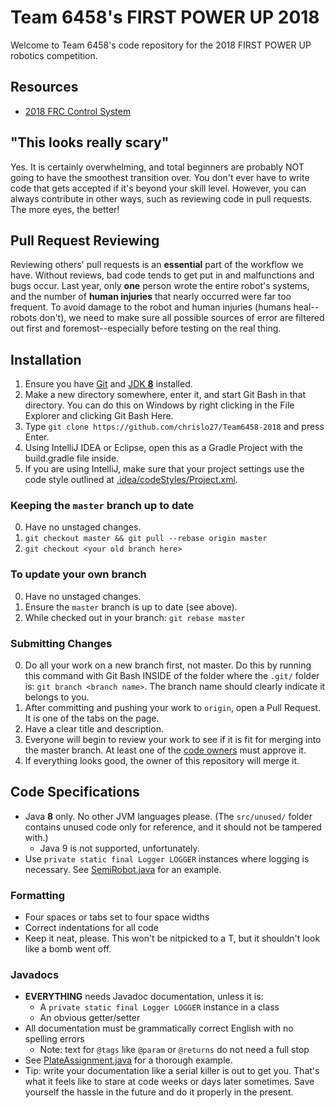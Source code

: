 # Team 6458's FIRST POWER UP 2018

Welcome to Team 6458's code repository for the 2018 FIRST POWER UP
robotics competition.

## Resources
* [2018 FRC Control System](https://wpilib.screenstepslive.com/s/4485)

## "This looks really scary"
Yes. It is certainly overwhelming, and total beginners are probably NOT going to
have the smoothest transition over.
You don't ever have to write code that gets accepted if it's beyond your
skill level.
However, you can always contribute in other
ways, such as reviewing code in pull requests. The more eyes, the better!

## Pull Request Reviewing
Reviewing others' pull requests is an **essential** part of the workflow
we have. Without reviews, bad code tends to get put in and malfunctions
and bugs occur. Last year, only **one** person wrote the entire robot's
systems, and the number of **human injuries** that nearly occurred were far
too frequent. To avoid damage to the robot and human injuries
(humans heal--robots don't), we need to make sure all possible sources of
error are filtered out first and foremost--especially before testing on the real thing.

## Installation
1. Ensure you have [Git](https://git-scm.com/) and [JDK **8**](http://www.oracle.com/technetwork/java/javase/downloads/jdk8-downloads-2133151.html) installed.
2. Make a new directory somewhere, enter it, and start Git Bash in that directory. You can do this on Windows by right clicking in the File Explorer and clicking Git Bash Here.
3. Type `git clone https://github.com/chrislo27/Team6458-2018` and press Enter.
4. Using IntelliJ IDEA or Eclipse, open this as a Gradle Project with the build.gradle file inside.
5. If you are using IntelliJ, make sure that your project settings use the
code style outlined at [.idea/codeStyles/Project.xml](.idea/codeStyles/Project.xml).

### Keeping the `master` branch up to date
0. Have no unstaged changes.
1. `git checkout master && git pull --rebase origin master`
2. `git checkout <your old branch here>`

### To update your own branch
0. Have no unstaged changes.
1. Ensure the `master` branch is up to date (see above).
2. While checked out in your branch: `git rebase master`

### Submitting Changes
0. Do all your work on a new branch first, not master.
Do this by running this command with Git Bash INSIDE of the folder where
the `.git/` folder is: `git branch <branch name>`. The branch name should
clearly indicate it belongs to you.
1. After committing and pushing your work to `origin`, open a Pull Request. It is one of the tabs on the page.
2. Have a clear title and description.
3. Everyone will begin to review your work to see if it is fit for merging into the master branch. At least one of the [code owners](.github/CODEOWNERS) must approve it.
4. If everything looks good, the owner of this repository will merge it.

## Code Specifications
* Java **8** only. No other JVM languages please. (The `src/unused/` folder contains
unused code only for reference, and it should not be tampered with.)
  * Java 9 is not supported, unfortunately.
* Use `private static final Logger LOGGER` instances where logging is necessary. See
[SemiRobot.java](src/main/java/team6458/SemiRobot.java) for an example.

### Formatting
* Four spaces or tabs set to four space widths
* Correct indentations for all code
* Keep it neat, please. This won't be nitpicked to a T, but it shouldn't
look like a bomb went off.

### Javadocs
* **EVERYTHING** needs Javadoc documentation, unless it is:
  * A `private static final Logger LOGGER` instance in a class
  * An obvious getter/setter
* All documentation must be grammatically correct English with no spelling errors
  * Note: text for `@tags` like `@param` or `@returns` do not need a full stop
* See [PlateAssignment.java](src/main/java/team6458/util/PlateAssignment.java) for a thorough example.
* Tip: write your documentation like a serial killer is out to get you.
That's what it feels like to stare at code weeks or days later sometimes.
Save yourself the hassle in the future and do it properly in the present.
